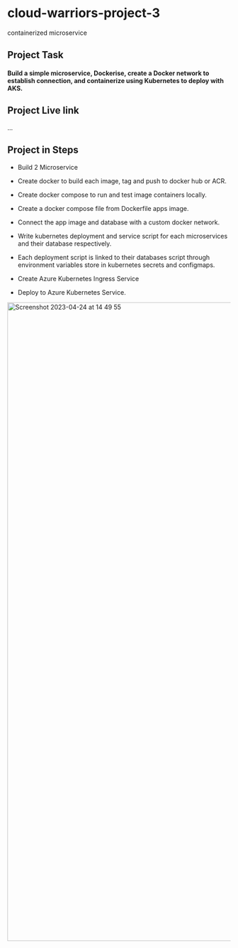 # cloud-warriors-project-3
containerized microservice



## Project Task 
#### Build a simple microservice, Dockerise, create a Docker network to establish connection, and containerize using Kubernetes to deploy with AKS.

## Project Live link
...

## Project in Steps

- Build 2 Microservice

- Create docker to build each image, tag and push to docker hub or ACR.

- Create docker compose to run and test image containers locally.

- Create a docker compose file from Dockerfile apps image.

- Connect the app image and database with a custom docker network.

- Write kubernetes deployment and service script for each microservices and their database respectively.

- Each deployment script is linked to their databases script through environment variables store in kubernetes secrets and configmaps.

- Create Azure Kubernetes Ingress Service

- Deploy to Azure Kubernetes Service.


<img width="1439" alt="Screenshot 2023-04-24 at 14 49 55" src="https://user-images.githubusercontent.com/56538561/234016609-55fdb66d-4e3a-4300-bdc9-4f93620411b3.png">

